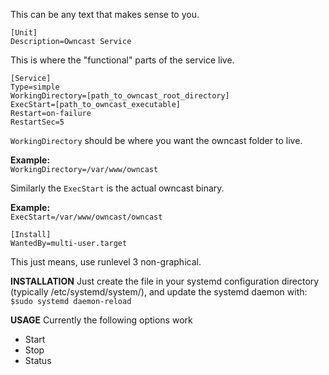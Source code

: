 This can be any text that makes sense to you.

```
[Unit]
Description=Owncast Service
```

This is where the "functional" parts of the service live.<br />

```
[Service]
Type=simple
WorkingDirectory=[path_to_owncast_root_directory]
ExecStart=[path_to_owncast_executable]
Restart=on-failure
RestartSec=5
```

`WorkingDirectory` should be where you want the owncast folder to live.<br />

**Example:**<br />
`WorkingDirectory=/var/www/owncast`

Similarly the `ExecStart` is the actual owncast binary.<br />

**Example:**<br />
`ExecStart=/var/www/owncast/owncast`

```
[Install]
WantedBy=multi-user.target
```

This just means, use runlevel 3 non-graphical.

**INSTALLATION**
Just create the file in your systemd configuration directory (typically /etc/systemd/system/), and update the systemd daemon with:
`$sudo systemd daemon-reload`

**USAGE**
Currently the following options work

- Start
- Stop
- Status
